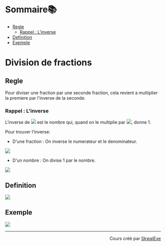 <!--
{% raw %}
-->
# Sommaire📚

- [Regle](#regle)
  - [Rappel : L'inverse](#rappel--linverse)
- [Definition](#definition)
- [Exemple](#exemple)

# Division de fractions

## Regle

Pour diviser une fraction par une seconde fraction, cela revient a multiplier la premiere par l'inverse de la seconde.

### Rappel : L'inverse 

L'inverse de  <!-- $a$ --> <img src="https://latex.codecogs.com/svg.image?\small%20\color{white}a" /> est le nombre qui, quand on le multiplie par  <!-- $a$ --> <img src="https://latex.codecogs.com/svg.image?\small%20\color{white}a" />, donne 1.

Pour trouver l'inverse:

- D'une fraction : On inverse le numerateur et le denominateur.


<!-- $$
inerse\ de\ \frac{{\color{green}a}}{{\color{cyan}b}} = \frac{{\color{cyan}b}}{{\color{green}a}}
$$ -->
<img src="https://latex.codecogs.com/svg.image?\color{white}inerse%5C%20de%5C%20%5Cfrac%7B%7B%5Ccolor%7Bgreen%7Da%7D%7D%7B%7B%5Ccolor%7Bcyan%7Db%7D%7D%20%3D%20%5Cfrac%7B%7B%5Ccolor%7Bcyan%7Db%7D%7D%7B%7B%5Ccolor%7Bgreen%7Da%7D%7D" />

- D'un nombre : On divise 1 par le nombre.
  
<!-- $$
inverse\ de\ {\color{green}46} = \frac{1}{{\color{green}46}}
$$ -->
<img src="https://latex.codecogs.com/svg.image?\color{white}inverse%5C%20de%5C%20%7B%5Ccolor%7Bgreen%7D46%7D%20%3D%20%5Cfrac%7B1%7D%7B%7B%5Ccolor%7Bgreen%7D46%7D%7D" />

## Definition

<!-- $$
\frac{a}{b}\div{\color{cyan}\frac{c}{d}} = \frac{a}{b}{\color{cyan}\times\frac{d}{c}} 
$$ -->
<img src="https://latex.codecogs.com/svg.image?\color{white}%5Cfrac%7Ba%7D%7Bb%7D%5Cdiv%7B%5Ccolor%7Bcyan%7D%5Cfrac%7Bc%7D%7Bd%7D%7D%20%3D%20%5Cfrac%7Ba%7D%7Bb%7D%7B%5Ccolor%7Bcyan%7D%5Ctimes%5Cfrac%7Bd%7D%7Bc%7D%7D%20" />


## Exemple

<!-- $$
\frac{1}{2}\div{{\color{green}\frac{1}{3}}} = \frac{1}{2}{\color{green}\times{\frac{3}{1}}} = \frac{3}{2}
$$ -->
<img src="https://latex.codecogs.com/svg.image?\color{white}%5Cfrac%7B1%7D%7B2%7D%5Cdiv%7B%7B%5Ccolor%7Bgreen%7D%5Cfrac%7B1%7D%7B3%7D%7D%7D%20%3D%20%5Cfrac%7B1%7D%7B2%7D%7B%5Ccolor%7Bgreen%7D%5Ctimes%7B%5Cfrac%7B3%7D%7B1%7D%7D%7D%20%3D%20%5Cfrac%7B3%7D%7B2%7D" />

<!--
---

<p align="right"><a href="https://skwalexe.github.io/les-maths/">Accueil 🏠</a> - <a href="../addition-et-soustraction-de-fractions">Section suivante ⏭️</a></p>

-->
---

<p align="right">Cours créé par <a href="https://github.com/SkwalExe/" target="_blank">SkwalExe</a></p>

<!--
{% endraw %}
-->